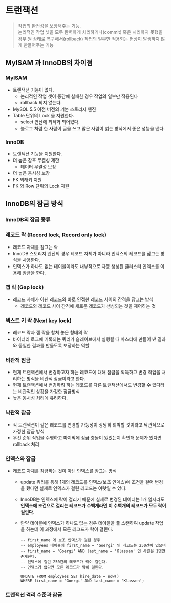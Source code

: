 # 트랜잭션
> 작업의 완전성을 보장해주는 기능.   
논리적인 작업 셋을 모두 완벽하게 처리하거나(commit) 혹은 처리하지 못했을 경우 원 상태로 복구해서(rollback) 작업의 일부만 적용되는 현상이 발생하지 않게 만들어주는 기능

## MyISAM 과 InnoDB의 차이점
### MyISAM
* 트랜잭션 기능이 없다.
    - 논리적인 작업 셋이 중간에 실패한 경우 작업의 일부만 적용된다
    - rollback 되지 않는다.
* MySQL 5.5 이전 버전의 기본 스토리지 엔진
* Table 단위의 Lock 을 지원한다.
    - select 연산에 최적화 되어있다.
    - 블로그 처럼 한 사람이 글을 쓰고 많은 사람이 읽는 방식에서 좋은 성능을 낸다.

### InnoDB
* 트랜잭션 기능을 지원한다.
* 더 높은 참조 무결성 제한
    - 데이터 무결성 보장
* 더 높은 동시성 보장
* FK 외래키 지원
* FK 와 Row 단위의 Lock 지원

## InnoDB의 잠금 방식

### InnoDB의 잠금 종류
### 레코드 락 (Record lock, Record only lock)
* 레코드 자체를 잠그는 락
* InnoDB 스토리지 엔진의 경우 레코드 자체가 아니라 인덱스의 레코드를 잠그는 방식을 사용한다.
* 인덱스가 하나도 없는 테이블이라도 내부적으로 자동 생성된 클러스터 인덱스를 이용해 잠금을 한다.

### 갭 락 (Gap lock)
* 레코드 자체가 아닌 레코드와 바로 인접한 레코드 사이의 간격을 잠그는 방식
    - 레코드와 레코드 사이 간격에 새로운 레코드가 생성되는 것을 제어하는 것

### 넥스트 키 락 (Next key lock)
* 레코드 락과 갭 락을 합쳐 놓은 형태의 락
* 바이너리 로그에 기록되는 쿼리가 슬레이브에서 실행될 때 마스터에 만들어 낸 결과와 동일한 결과를 만들도록 보장하는 역할

### 비관적 잠금
* 현재 트랜잭션에서 변경하고자 하는 레코드에 대해 잠금을 획득하고 변경 작업을 처리하는 방식을 비관적 잠금이라고 한다.
* 현재 트랜잭션에서 변경하려 하는 레코드를 다른 트랜잭션에서도 변경할 수 있다라는 비관적인 상황을 가정한 잠금방식
* 높은 동시성 처리에 유리하다.

### 낙관적 잠금
* 각 트랜잭션이 같은 레코드를 변경할 가능성이 상당히 희박할 것이라고 낙관적으로 가정한 잠금 방식
* 우선 순위 작업을 수행하고 마지막에 잠금 충돌이 있었는지 확인해 문제가 있다면 rollback 처리

### 인덱스와 잠금
* 레코드 자체를 잠금하는 것이 아닌 인덱스를 잠그는 방식
    - update 쿼리를 통해 1개의 레코드를 인덱스(보조 인덱스)에 조건을 걸어 변경을 했다면 실제로 인덱스가 걸린 레코드는 여럿일 수 있다.
    - InnoDB는 인덱스에 락이 걸리기 때문에 실제로 변경된 데이터는 1개 일지라도 **인덱스에 조건으로 걸리는 레코드가 수백개라면 이 수백개의 레코드가 모두 락이 걸린다**.
    - 만약 테이블에 인덱스가 하나도 없는 경우 테이블을 풀 스캔하여 update 작업을 하는데 이 과정에서 모든 레코드가 락이 걸린다. 

        ``` mysql
        -- first_name 에 보조 인덱스가 걸린 경우
        -- employees 테이블에 first_name = 'Goergi' 인 레코드는 250건이 있으며
        -- first_name = 'Goergi' AND last_name = 'Klassen' 인 사원은 1명만 존재한다.
        -- 인덱스에 걸린 250건의 레코드가 락이 걸린다.
        -- 인덱스가 없다면 모든 레코드가 락이 걸린다.

        UPDATE FROM employees SET hire_date = now()
        WHERE first_name = 'Goergi' AND last_name = 'Klassen';
        ```

### 트랜잭션 격리 수준과 잠금
